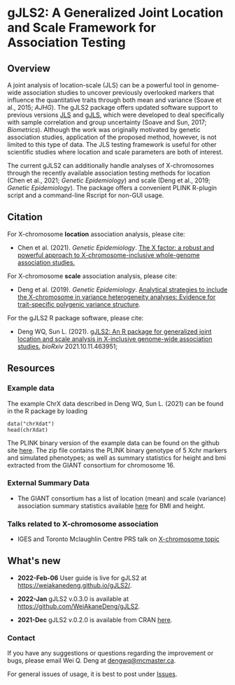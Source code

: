 # gJLS2: A Generalized Joint Location and Scale Framework for Association Testing


## Overview

A joint analysis of location-scale (JLS) can be a powerful tool in genome-wide association studies to uncover previously overlooked markers that influence the quantitative traits through both mean and variance (Soave et al., 2015; *AJHG*). The gJLS2 package offers updated software support to previous versions [JLS](https://github.com/dsoave/JLS) and [gJLS](https://github.com/dsoave/gJLS), which were developed to deal specifically with sample correlation and group uncertainty (Soave and Sun, 2017; *Biometrics*). Although the work was originally motivated by genetic association studies, application of the proposed method, however, is not limited to this type of data. The JLS testing framework is useful for other scientific studies where location and scale parameters are both of interest.

The current gJLS2 can additionally handle analyses of X-chromosomes through the recently available association testing methods for location (Chen et al., 2021; *Genetic Epidemiology*) and scale (Deng et al., 2019; *Genetic Epidemiology*). The package offers a convenient PLINK R-plugin script and a command-line Rscript for non-GUI usage.


## **Citation**

For X-chromosome **location** association analysis, please cite:

- Chen et al. (2021).  *Genetic Epidemiology*. [The X factor: a robust and powerful approach to X-chromosome-inclusive whole-genome association studies.](https://pubmed.ncbi.nlm.nih.gov/34224641/)

For X-chromosome **scale** association analysis, please cite:

- Deng et al. (2019). *Genetic Epidemiology*. [Analytical strategies to include the X-chromosome in variance heterogeneity analyses: Evidence for trait-specific polygenic variance structure](https://pubmed.ncbi.nlm.nih.gov/31332826/). 

For the gJLS2 R package software, please cite:

- Deng WQ, Sun L. (2021). [gJLS2: An R package for generalized joint location and scale analysis in X-inclusive genome-wide association
studies.](https://www.biorxiv.org/content/10.1101/2021.10.11.463951v2) *bioRxiv* 2021.10.11.463951; 


## **Resources**


### Example data

The example ChrX data described in Deng WQ, Sun L. (2021) can be found in the R package by loading 

```
data("chrXdat")
head(chrXdat)
```

The PLINK binary version of the example data can be found on the github site [here](https://github.com/WeiAkaneDeng/gJLS2/blob/main/inst/extdata/input.zip). The zip file contains the PLINK binary genotype of 5 Xchr markers and simulated phenotypes; as well as summary statistics for height and bmi extracted from the GIANT consortium for chromosome 16. 


### External Summary Data 

- The GIANT consortium has a list of location (mean) and scale (variance) association summary statistics available [here](https://portals.broadinstitute.org/collaboration/giant/index.php/GIANT_consortium_data_files) for BMI and height. 


### Talks related to X-chromosome association

- IGES and Toronto Mclaughlin Centre PRS talk on [X-chromosome topic](https://github.com/LeiSunUofT/WorkshopPRS/blob/main/slides-adv-PRS-Xchr-WDeng.pdf) 




## **What's new**

+ **2022-Feb-06** User guide is live for gJLS2 at <https://weiakanedeng.github.io/gJLS2/>.

+ **2022-Jan** gJLS2 v.0.3.0 is available at <https://github.com/WeiAkaneDeng/gJLS2>.

+ **2021-Dec** gJLS2 v.0.2.0 is available from CRAN [here](https://cran.r-project.org/web/packages/gJLS2/index.html).



### **Contact** 
If you have any suggestions or questions regarding the improvement or bugs, please email Wei Q. Deng at <dengwq@mcmaster.ca>.

For general issues of usage, it is best to post under [Issues](https://github.com/WeiAkaneDeng/gJLS2/issues).

